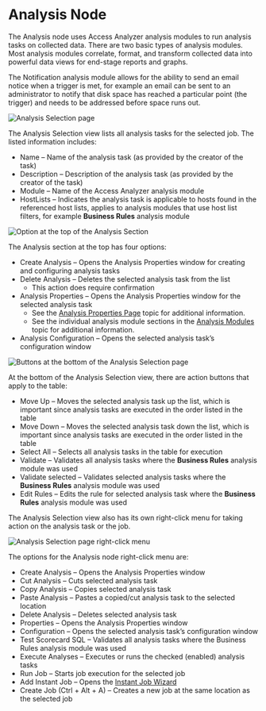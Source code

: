 # Analysis Node

The Analysis node uses Access Analyzer analysis modules to run analysis tasks on collected data.
There are two basic types of analysis modules. Most analysis modules correlate, format, and
transform collected data into powerful data views for end-stage reports and graphs.

The Notification analysis module allows for the ability to send an email notice when a trigger is
met, for example an email can be sent to an administrator to notify that disk space has reached a
particular point (the trigger) and needs to be addressed before space runs out.

![Analysis Selection page](/img/product_docs/accessanalyzer/admin/jobs/job/configure/analysisselection.webp)

The Analysis Selection view lists all analysis tasks for the selected job. The listed information
includes:

- Name – Name of the analysis task (as provided by the creator of the task)
- Description – Description of the analysis task (as provided by the creator of the task)
- Module – Name of the Access Analyzer analysis module
- HostLists – Indicates the analysis task is applicable to hosts found in the referenced host lists,
  applies to analysis modules that use host list filters, for example **Business Rules** analysis
  module

![Option at the top of the Analysis Section](/img/product_docs/accessanalyzer/admin/jobs/job/configure/analysisbuttonstop.webp)

The Analysis section at the top has four options:

- Create Analysis – Opens the Analysis Properties window for creating and configuring analysis tasks
- Delete Analysis – Deletes the selected analysis task from the list
  - This action does require confirmation
- Analysis Properties – Opens the Analysis Properties window for the selected analysis task
  - See the [Analysis Properties Page](/docs/accessanalyzer/12.0/admin/analysis/overview.md#analysis-properties-page)
    topic for additional information.
  - See the individual analysis module sections in the
    [Analysis Modules](/docs/accessanalyzer/12.0/admin/analysis/overview.md) topic for additional information.
- Analysis Configuration – Opens the selected analysis task’s configuration window

![Buttons at the bottom of the Analysis Selection page](/img/product_docs/accessanalyzer/admin/jobs/job/configure/analysisbuttonsbottom.webp)

At the bottom of the Analysis Selection view, there are action buttons that apply to the table:

- Move Up – Moves the selected analysis task up the list, which is important since analysis tasks
  are executed in the order listed in the table
- Move Down – Moves the selected analysis task down the list, which is important since analysis
  tasks are executed in the order listed in the table
- Select All – Selects all analysis tasks in the table for execution
- Validate – Validates all analysis tasks where the **Business Rules** analysis module was used
- Validate selected – Validates selected analysis tasks where the **Business Rules** analysis module
  was used
- Edit Rules – Edits the rule for selected analysis task where the **Business Rules** analysis
  module was used

The Analysis Selection view also has its own right-click menu for taking action on the analysis task
or the job.

![Analysis Selection page right-click menu](/img/product_docs/accessanalyzer/admin/jobs/job/configure/analysisrightclickmenu.webp)

The options for the Analysis node right-click menu are:

- Create Analysis – Opens the Analysis Properties window
- Cut Analysis – Cuts selected analysis task
- Copy Analysis – Copies selected analysis task
- Paste Analysis – Pastes a copied/cut analysis task to the selected location
- Delete Analysis – Deletes selected analysis task
- Properties – Opens the Analysis Properties window
- Configuration – Opens the selected analysis task’s configuration window
- Test Scorecard SQL – Validates all analysis tasks where the Business Rules analysis module was
  used
- Execute Analyses – Executes or runs the checked (enabled) analysis tasks
- Run Job – Starts job execution for the selected job
- Add Instant Job – Opens the [Instant Job Wizard](/docs/accessanalyzer/12.0/admin/jobs/instantjobs/overview.md)
- Create Job (Ctrl + Alt + A) – Creates a new job at the same location as the selected job
